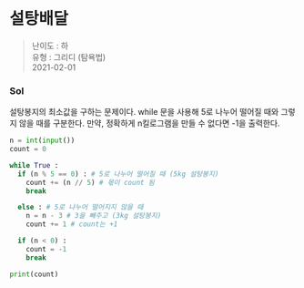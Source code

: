 # 설탕배달
> 난이도 : 하   
> 유형 : 그리디 (탐욕법)  
> 2021-02-01

### Sol
설탕봉지의 최소값을 구하는 문제이다.
while 문을 사용해 5로 나누어 떨어질 때와 그렇지 않을 때를 구분한다.
만약, 정확하게 n킬로그램을 만들 수 없다면 -1을 출력한다.
```python
n = int(input())
count = 0

while True :
  if (n % 5 == 0) : # 5로 나누어 떨어질 때 (5kg 설탕봉지)
    count += (n // 5) # 몫이 count 됨 
    break

  else : # 5로 나누어 떨어지지 않을 때
    n = n - 3 # 3을 빼주고 (3kg 설탕봉지)
    count += 1 # count는 +1

  if (n < 0) : 
    count = -1 
    break

print(count)
```